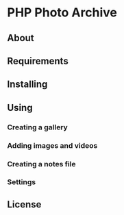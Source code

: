 # PHP Photo Archive

## About

## Requirements

## Installing

## Using

### Creating a gallery

### Adding images and videos

### Creating a notes file

### Settings

## License
